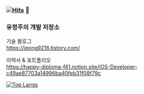 ### [![Hits](https://hits.seeyoufarm.com/api/count/incr/badge.svg?url=https%3A%2F%2Fgithub.com%2Fjeongju9216&count_bg=%2379C83D&title_bg=%23555555&icon=apple.svg&icon_color=%23FFFFFF&title=hits&edge_flat=false)](https://hits.seeyoufarm.com) 👋

### 유정주의 개발 저장소

기술 블로그  
https://jeong9216.tistory.com/

이력서 & 포트폴리오  
https://happy-diploma-f41.notion.site/iOS-Developer-c49ae87703a14996ba40feb31f08f79c


[![Top Langs](https://github-readme-stats.vercel.app/api/top-langs/?username=jeongju9216)](https://github.com/anuraghazra/github-readme-stats)
